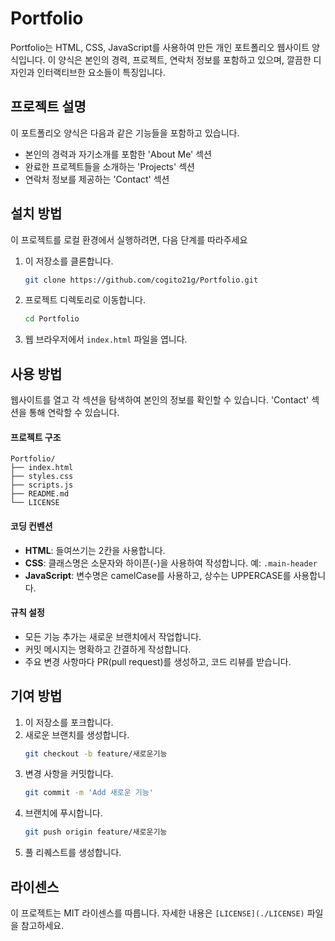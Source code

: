 # Portfolio

Portfolio는 HTML, CSS, JavaScript를 사용하여 만든 개인 포트폴리오 웹사이트 양식입니다. 이 양식은 본인의 경력, 프로젝트, 연락처 정보를 포함하고 있으며, 깔끔한 디자인과 인터랙티브한 요소들이 특징입니다.


## 프로젝트 설명

이 포트폴리오 양식은 다음과 같은 기능들을 포함하고 있습니다.
- 본인의 경력과 자기소개를 포함한 'About Me' 섹션
- 완료한 프로젝트들을 소개하는 'Projects' 섹션
- 연락처 정보를 제공하는 'Contact' 섹션


## 설치 방법

이 프로젝트를 로컬 환경에서 실행하려면, 다음 단계를 따라주세요

1. 이 저장소를 클론합니다.
   ```bash
   git clone https://github.com/cogito21g/Portfolio.git
   ```
2. 프로젝트 디렉토리로 이동합니다.
   ```bash
   cd Portfolio
   ```
3. 웹 브라우저에서 `index.html` 파일을 엽니다.


## 사용 방법

웹사이트를 열고 각 섹션을 탐색하여 본인의 정보를 확인할 수 있습니다. 'Contact' 섹션을 통해 연락할 수 있습니다.


#### 프로젝트 구조
```
Portfolio/
├── index.html
├── styles.css
├── scripts.js
├── README.md
└── LICENSE
```

#### 코딩 컨벤션
- **HTML**: 들여쓰기는 2칸을 사용합니다.
- **CSS**: 클래스명은 소문자와 하이픈(-)을 사용하여 작성합니다. 예: `.main-header`
- **JavaScript**: 변수명은 camelCase를 사용하고, 상수는 UPPERCASE를 사용합니다.


#### 규칙 설정
- 모든 기능 추가는 새로운 브랜치에서 작업합니다.
- 커밋 메시지는 명확하고 간결하게 작성합니다.
- 주요 변경 사항마다 PR(pull request)를 생성하고, 코드 리뷰를 받습니다.


## 기여 방법

1. 이 저장소를 포크합니다.
2. 새로운 브랜치를 생성합니다.
   ```bash
   git checkout -b feature/새로운기능
   ```
3. 변경 사항을 커밋합니다.
   ```bash
   git commit -m 'Add 새로운 기능'
   ```
4. 브랜치에 푸시합니다.
   ```bash
   git push origin feature/새로운기능
   ```
5. 풀 리퀘스트를 생성합니다.


## 라이센스

이 프로젝트는 MIT 라이센스를 따릅니다. 자세한 내용은 `[LICENSE](./LICENSE)` 파일을 참고하세요.
